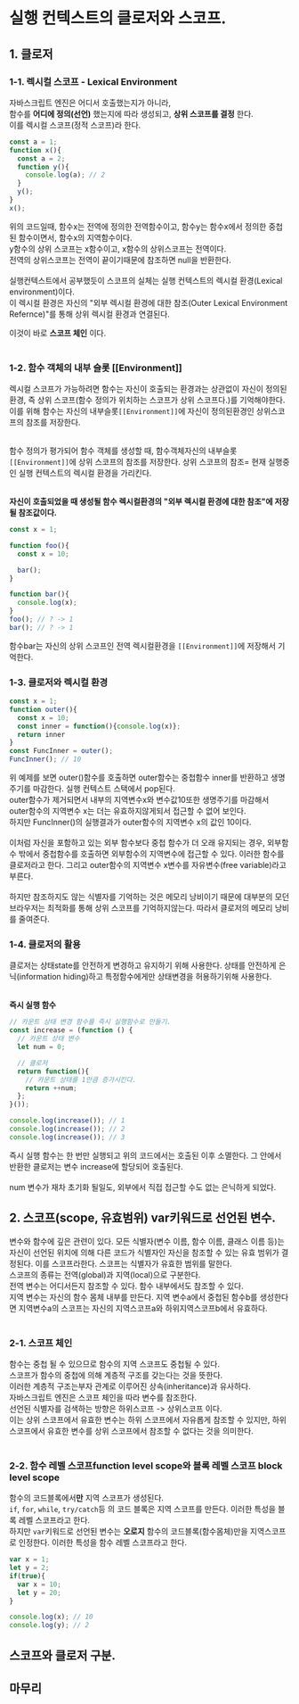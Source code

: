 # 실행 컨텍스트의 클로저와 스코프.

## 1. 클로저
### 1-1. 렉시컬 스코프 - Lexical Environment
자바스크립트 엔진은 어디서 호출했는지가 아니라, <br/>
함수를 **어디에 정의(선언)** 했는지에 따라 생성되고, **상위 스코프를 결정** 한다.<br/>
이를 렉시컬 스코프(정적 스코프)라 한다.
```javascript
const a = 1;
function x(){
  const a = 2;
  function y(){
    console.log(a); // 2
  }
  y();
}
x();
```
위의 코드일때, 함수x는 전역에 정의한 전역함수이고, 함수y는 함수x에서 정의한 중첩된 함수이면서, 함수x의 지역함수이다.<br/>
y함수의 상위 스코프는 x함수이고, x함수의 상위스코프는 전역이다.<br/>
전역의 상위스코프는 전역이 끝이기때문에 참조하면 null을 반환한다.<br/>
<br/>
실행컨텍스트에서 공부했듯이 스코프의 실체는 실행 컨텍스트의 렉시컬 환경(Lexical environment)이다. <br/>
이 렉시컬 환경은 자신의 "외부 렉시컬 환경에 대한 참조(Outer Lexical Environment Refernce)"를 통해 상위 렉시컬 환경과 연결된다.<br/>

이것이 바로 **스코프 체인** 이다.<br/>
<br/>

### 1-2. 함수 객체의 내부 슬롯 [[Environment]]
렉시컬 스코프가 가능하려면 함수는 자신이 호출되는 환경과는 상관없이 자신이 정의된 환경, 즉 상위 스코프(함수 정의가 위치하는 스코프가 상위 스코프다.)를 기억해야한다.
이를 위해 함수는 자신의 내부슬롯`[[Environment]]`에 자신이 정의된환경인 상위스코프의 참조를 저장한다.<br/>
<br/>

함수 정의가 평가되어 함수 객체를 생성할 때, 함수객체자신의 내부슬롯 `[[Environment]]`에 상위 스코프의 참조를 저장한다. 상위 스코프의 참조= 현재 실행중인 실행 컨텍스트의 렉시컬 환경을 가리킨다.<br/>
<br/>

**자신이 호출되었을 때 생성될 함수 렉시컬환경의 "외부 렉시컬 환경에 대한 참조"에 저장될 참조값이다.**

```javascript
const x = 1;

function foo(){
  const x = 10;

  bar();
}

function bar(){
  console.log(x); 
}
foo(); // ? -> 1
bar(); // ? -> 1
```
함수bar는 자신의 상위 스코프인 전역 렉시컬환경을 `[[Environment]]`에 저장해서 기억한다.


### 1-3. 클로저와 렉시컬 환경
```javascript
const x = 1;
function outer(){
  const x = 10;
  const inner = function(){console.log(x)};
  return inner
}
const FuncInner = outer();
FuncInner(); // 10
```
위 예제를 보면 outer()함수를 호출하면 outer함수는 중첩함수 inner를 반환하고 생명주기를 마감한다. 실행 컨텍스트 스택에서 pop된다.<br/>
outer함수가 제거되면서 내부의 지역변수x와 변수값10또한 생명주기를 마감해서 outer함수의 지역변수 x는 더는 유효하지않게되서 접근할 수 없어 보인다.<br/>
하지만 FuncInner()의 실행결과가 outer함수의 지역변수 x의 값인 10이다.<br/>
<br/>
이처럼 자신을 포함하고 있는 외부 함수보다 중첩 함수가 더 오래 유지되는 경우, 외부함수 밖에서 중첩함수를 호출하면 외부함수의 지역변수에 접근할 수 있다. 이러한 함수를 클로저라고 한다. 그리고 outer함수의 지역변수 x변수를 자유변수(free variable)라고 부른다.<br/>
<br/>
하지만 참조하지도 않는 식별자를 기억하는 것은 메모리 낭비이기 때문에 대부분의 모던 브라우저는 최적화를 통해 상위 스코프를 기억하지않는다. 따라서 클로저의 메모리 낭비를 줄여준다.<br/>

### 1-4. 클로저의 활용
클로저는 상태state를 안전하게 변경하고 유지하기 위해 사용한다. 상태를 안전하게 은닉(information hiding)하고 특정함수에게만 상태변경을 허용하기위해 사용한다.<br/>
<br/>

**즉시 실행 함수**
```javascript
// 카운트 상태 변경 함수를 즉시 실행함수로 만들기.
const increase = (function () {
  // 카운트 상태 변수
  let num = 0;

  // 클로저
  return function(){
    // 카운트 상태를 1만큼 증가시킨다.
    return ++num;
  };
}());

console.log(increase()); // 1
console.log(increase()); // 2
console.log(increase()); // 3
```
즉시 실행 함수는 한 번만 실행되고 위의 코드에서는 호출된 이후 소멸한다. 그 안에서 반환한 클로저는 변수 increase에 할당되어 호출된다.<br/>
<br/>
num 변수가 재차 초기화 될일도, 외부에서 직접 접근할 수도 없는 은닉하게 되었다.<br/>


## 2. 스코프(scope, 유효범위) var키워드로 선언된 변수.
변수와 함수에 깊은 관련이 있다.
모든 식별자(변수 이름, 함수 이름, 클래스 이름 등)는 자신이 선언된 위치에 의해 다른 코드가 식별자인 자신을 참조할 수 있는 유효 범위가 결정된다. 이를 스코프라한다. 스코프는 식별자가 유효한 범위를 말한다.
<br/>
스코프의 종류는 전역(global)과 지역(local)으로 구분한다.<br/>
전역 변수는 어디서든지 참조할 수 있다. 함수 내부에서도 참조할 수 있다.<br/>
지역 변수는 자신의 함수 몸체 내부를 만든다. 지역 변수a에서 중첩된 함수b를 생성한다면 지역변수a의 스코프는 자신의 지역스코프a와 하위지역스코프b에서 유효하다.<br/>
<br/>

### 2-1. 스코프 체인
함수는 중첩 될 수 있으므로 함수의 지역 스코프도 중첩될 수 있다.<br/>
스코프가 함수의 중첩에 의해 계층적 구조를 갖는다는 것을 뜻한다.<br/>
이러한 계층적 구조는부자 관계로 이루어진 상속(inheritance)과 유사하다.
<br/>
자바스크립트 엔진은 스코프 체인을 따라 변수를 참조한다.<br/>
선언된 식별자를 검색하는 방향은 하위스코프 -> 상위스코프 이다.<br/>
이는 상위 스코프에서 유효한 변수는 하위 스코프에서 자유롭게 참조할 수 있지만, 하위 스코프에서 유효한 변수를 상위 스코프에서 참조할 수 없다는 것을 의미한다.<br/>
<br/>

### 2-2. 함수 레벨 스코프function level scope와 블록 레벨 스코프 block level scope
함수의 코드블록에서**만** 지역 스코프가 생성된다.<br/>
`if`, `for`, `while`, `try/catch`등 의 코드 블록은 지역 스코프를 만든다. 이러한 특성을 블록 레벨 스코프라고 한다.<br/>
하지만 `var`키워드로 선언된 변수는 **오로지** 함수의 코드블록(함수몸체)만을 지역스코프로 인정한다. 이러한 특성을 함수 레벨 스코프라고 한다.
```javascript
var x = 1;
let y = 2;
if(true){
  var x = 10;
  let y = 20;
}

console.log(x); // 10
console.log(y); // 2
```
## 스코프와 클로저 구분.
 



























## 마무리